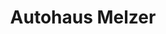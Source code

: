---
title: "Autohaus Melzer"
url: /chemnitz/autohaus-melzer-annaberger-strasse/
shop: Autowerkstatt
---